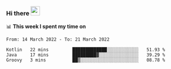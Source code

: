 ### Hi there <a href="https://www.gautamkrishnar.com/"><img src="https://media.giphy.com/media/hvRJCLFzcasrR4ia7z/giphy.gif" width="25px"></a>

📊 **This week I spent my time on**

<!--START_SECTION:waka-->

```text
From: 14 March 2022 - To: 21 March 2022

Kotlin   22 mins         █████████████░░░░░░░░░░░░   51.93 %
Java     17 mins         █████████▓░░░░░░░░░░░░░░░   39.29 %
Groovy   3 mins          ██▒░░░░░░░░░░░░░░░░░░░░░░   08.78 %
```

<!--END_SECTION:waka-->
